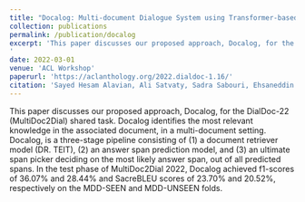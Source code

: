```yaml
---
title: "Docalog: Multi-document Dialogue System using Transformer-based Span Retrieval"
collection: publications
permalink: /publication/docalog
excerpt: 'This paper discusses our proposed approach, Docalog, for the DialDoc-22 (MultiDoc2Dial) shared task. Docalog identifies the most relevant knowledge in the associated document, in a multi-document setting. Docalog, is a three-stage pipeline consisting of (1) a document retriever model (DR. TEIT), (2) an answer span prediction model, and (3) an ultimate span picker deciding on the most likely answer span, out of all predicted spans. In the test phase of MultiDoc2Dial 2022, Docalog achieved f1-scores of 36.07% and 28.44% and SacreBLEU scores of 23.70% and 20.52%, respectively on the MDD-SEEN and MDD-UNSEEN folds.
'
date: 2022-03-01
venue: 'ACL Workshop'
paperurl: 'https://aclanthology.org/2022.dialdoc-1.16/'
citation: 'Sayed Hesam Alavian, Ali Satvaty, Sadra Sabouri, Ehsaneddin Asgari, and Hossein Sameti. 2022. Docalog: Multi-document Dialogue System using Transformer-based Span Retrieval. In Proceedings of the Second DialDoc Workshop on Document-grounded Dialogue and Conversational Question Answering, pages 142–147, Dublin, Ireland. Association for Computational Linguistics.'
---
```

This paper discusses our proposed approach, Docalog, for the DialDoc-22 (MultiDoc2Dial) shared task. Docalog identifies the most relevant knowledge in the associated document, in a multi-document setting. Docalog, is a three-stage pipeline consisting of (1) a document retriever model (DR. TEIT), (2) an answer span prediction model, and (3) an ultimate span picker deciding on the most likely answer span, out of all predicted spans. In the test phase of MultiDoc2Dial 2022, Docalog achieved f1-scores of 36.07% and 28.44% and SacreBLEU scores of 23.70% and 20.52%, respectively on the MDD-SEEN and MDD-UNSEEN folds.
